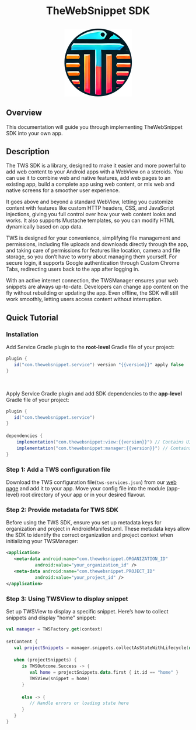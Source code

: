 
<div style="text-align: center;width: 100%;">
    <h1>TheWebSnippet SDK</h1>
    <img src="images/appIcon.png" alt="My Custom Icon" style="display: block; margin: 32px auto; max-width: 100%; height: auto;" />
</div>

## Overview
This documentation will guide you through implementing TheWebSnippet SDK into your own app.

## Description
The TWS SDK is a library, designed to make it easier and more powerful to add web
content to your Android apps with a WebView on a steroids. You can use it to combine web 
and native features, add web pages to an existing app, build a complete app using web content, 
or mix web and native screens for a smoother user experience.

It goes above and beyond a standard WebView, letting you customize content with features like
custom HTTP headers, CSS, and JavaScript injections, giving you full control over how your
web content looks and works. It also supports Mustache templates, so you can modify HTML 
dynamically based on app data.

TWS is designed for your convenience, simplifying file management and permissions, including file uploads and downloads
directly through the app, and taking care of permissions for features like location, camera
and file storage, so you don’t have to worry about managing them yourself. For secure login,
it supports Google authentication through Custom Chrome Tabs, redirecting users back to the 
app after logging in.

With an active internet connection, the TWSManager ensures your web snippets are always up-to-date. 
Developers can change app content on the fly without rebuilding or updating the app. Even 
offline, the SDK will still work smoothly, letting users access content without interruption.

## Quick Tutorial
### Installation

Add Service Gradle plugin to the __root-level__ Gradle file of your project:

```gradle
plugin {
   id("com.thewebsnippet.service") version "{{version}}" apply false
}
```

<br>

Apply Service Gradle plugin and add SDK dependencies to the __app-level__ Gradle file of your project:

```gradle
plugin {
   id("com.thewebsnippet.service")
}

dependencies {
    implementation("com.thewebsnippet:view:{{version}}") // Contains UI Composable components for displaying web pages
    implementation("com.thewebsnippet:manager:{{version}}") // Contains TWSManager for loading and refreshing snippets in real time
}
```

### Step 1: Add a TWS configuration file

Download the TWS configuration file(`tws-services.json`) from our <a href="https://thewebsnippet.dev">web page</a> and add it to
your app.
Move your config file into the module (app-level) root directory of your app or in your desired flavour.

### Step 2: Provide metadata for TWS SDK

Before using the TWS SDK, ensure you set up metadata keys for organization and project in AndroidManifest.xml. 
These metadata keys allow the SDK to identify the correct organization and project context when initializing your TWSManager:

```xml
<application>
   <meta-data android:name="com.thewebsnippet.ORGANIZATION_ID"
           android:value="your_organization_id" />
   <meta-data android:name="com.thewebsnippet.PROJECT_ID"
           android:value="your_project_id" />
</application>
```

### Step 3: Using TWSView to display snippet

Set up TWSView to display a specific snippet. Here’s how to collect snippets and display "home" snippet:

```kotlin
val manager = TWSFactory.get(context)

setContent {
   val projectSnippets = manager.snippets.collectAsStateWithLifecycle(null).value

   when (projectSnippets) {
      is TWSOutcome.Success -> {
         val home = projectSnippets.data.first { it.id == "home" }
         TWSView(snippet = home)
      }

      else -> {
         // Handle errors or loading state here
      }
   }
}
```
